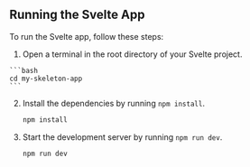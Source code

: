 ## Running the Svelte App

To run the Svelte app, follow these steps:

1. Open a terminal in the root directory of your Svelte project.
<!-- code block -->

    ```bash
    cd my-skeleton-app
    ```
2. Install the dependencies by running `npm install`.
    ```bash
    npm install
    ```
3. Start the development server by running `npm run dev`.
    ```bash
    npm run dev
    ```
